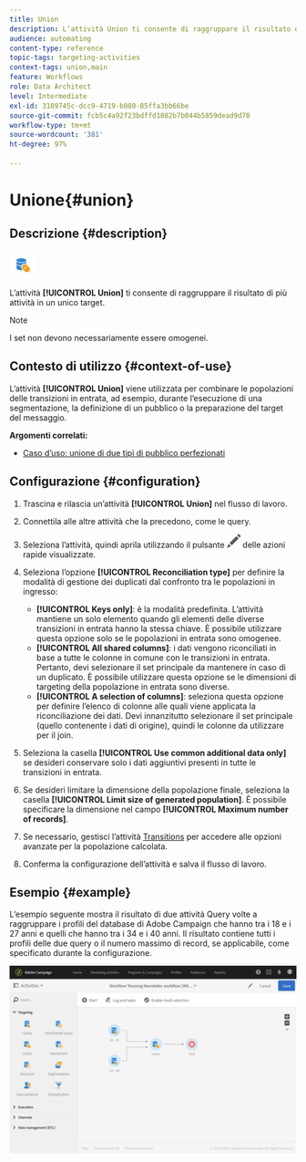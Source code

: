 ```yaml
---
title: Union
description: L’attività Union ti consente di raggruppare il risultato di più attività in un unico target.
audience: automating
content-type: reference
topic-tags: targeting-activities
context-tags: union,main
feature: Workflows
role: Data Architect
level: Intermediate
exl-id: 3189745c-dcc9-4719-b080-85ffa3bb66be
source-git-commit: fcb5c4a92f23bdffd1082b7b044b5859dead9d70
workflow-type: tm+mt
source-wordcount: '381'
ht-degree: 97%

---
```


# Unione{#union}

## Descrizione {#description}

![](assets/union.png)

L’attività **[!UICONTROL Union]** ti consente di raggruppare il risultato di più attività in un unico target.

>[!NOTE]
>
>I set non devono necessariamente essere omogenei.

## Contesto di utilizzo {#context-of-use}

L’attività **[!UICONTROL Union]** viene utilizzata per combinare le popolazioni delle transizioni in entrata, ad esempio, durante l’esecuzione di una segmentazione, la definizione di un pubblico o la preparazione del target del messaggio.

**Argomenti correlati:**

* [Caso d’uso: unione di due tipi di pubblico perfezionati](../../automating/using/union-on-two-refined-audiences.md)

## Configurazione {#configuration}

1. Trascina e rilascia un’attività **[!UICONTROL Union]** nel flusso di lavoro.
1. Connettila alle altre attività che la precedono, come le query.
1. Seleziona l’attività, quindi aprila utilizzando il pulsante ![](assets/edit_darkgrey-24px.png) delle azioni rapide visualizzate.
1. Seleziona l’opzione **[!UICONTROL Reconciliation type]** per definire la modalità di gestione dei duplicati dal confronto tra le popolazioni in ingresso:

   * **[!UICONTROL Keys only]**: è la modalità predefinita. L’attività mantiene un solo elemento quando gli elementi delle diverse transizioni in entrata hanno la stessa chiave. È possibile utilizzare questa opzione solo se le popolazioni in entrata sono omogenee.
   * **[!UICONTROL All shared columns]**: i dati vengono riconciliati in base a tutte le colonne in comune con le transizioni in entrata. Pertanto, devi selezionare il set principale da mantenere in caso di un duplicato. È possibile utilizzare questa opzione se le dimensioni di targeting della popolazione in entrata sono diverse.
   * **[!UICONTROL A selection of columns]**: seleziona questa opzione per definire l’elenco di colonne alle quali viene applicata la riconciliazione dei dati. Devi innanzitutto selezionare il set principale (quello contenente i dati di origine), quindi le colonne da utilizzare per il join.

1. Seleziona la casella **[!UICONTROL Use common additional data only]** se desideri conservare solo i dati aggiuntivi presenti in tutte le transizioni in entrata.
1. Se desideri limitare la dimensione della popolazione finale, seleziona la casella **[!UICONTROL Limit size of generated population]**. È possibile specificare la dimensione nel campo **[!UICONTROL Maximum number of records]**.
1. Se necessario, gestisci l’attività [Transitions](../../automating/using/activity-properties.md) per accedere alle opzioni avanzate per la popolazione calcolata.
1. Conferma la configurazione dell’attività e salva il flusso di lavoro.

## Esempio {#example}

L’esempio seguente mostra il risultato di due attività Query volte a raggruppare i profili del database di Adobe Campaign che hanno tra i 18 e i 27 anni e quelli che hanno tra i 34 e i 40 anni. Il risultato contiene tutti i profili delle due query o il numero massimo di record, se applicabile, come specificato durante la configurazione.

![](assets/wkf_union_example.png)
